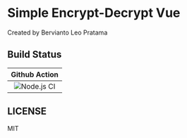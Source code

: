 # Simple Encrypt-Decrypt Vue

Created by Bervianto Leo Pratama

## Build Status

| Github Action |
|:-------------:|
| ![Node.js CI](https://github.com/bervProject/SimpleEncryptDecryptPage/workflows/Node.js%20CI/badge.svg) |
## LICENSE

MIT
